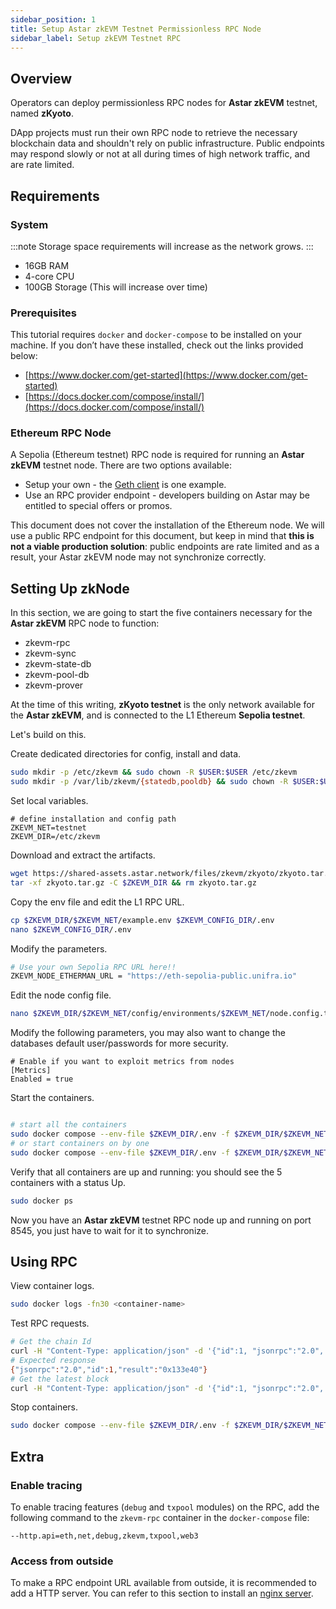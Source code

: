 ```yaml
---
sidebar_position: 1
title: Setup Astar zkEVM Testnet Permissionless RPC Node
sidebar_label: Setup zkEVM Testnet RPC
---
```


## Overview

Operators can deploy permissionless RPC nodes for **Astar zkEVM** testnet, named **zKyoto**.

DApp projects must run their own RPC node to retrieve the necessary blockchain data and shouldn't rely on public infrastructure. Public endpoints may respond slowly or not at all during times of high network traffic, and are rate limited.

## Requirements

### System

:::note
Storage space requirements will increase as the network grows.
:::

- 16GB RAM
- 4-core CPU
- 100GB Storage (This will increase over time)

### Prerequisites

This tutorial requires `docker` and `docker-compose` to be installed on your machine. If you don’t have these installed, check out the links provided below:

- [https://www.docker.com/get-started](https://www.docker.com/get-started)
- [https://docs.docker.com/compose/install/](https://docs.docker.com/compose/install/)

### Ethereum RPC Node

A Sepolia (Ethereum testnet) RPC node is required for running an **Astar zkEVM** testnet node.
There are two options available:

- Setup your own - the [Geth client](https://geth.ethereum.org/docs/getting-started/installing-geth) is one example.
- Use an RPC provider endpoint - developers building on Astar may be entitled to special offers or promos. 

This document does not cover the installation of the Ethereum node. We will use a public RPC endpoint for this document, but keep in mind that **this is not a viable production solution**: public endpoints are rate limited and as a result, your Astar zkEVM node may not synchronize correctly.

## Setting Up zkNode

In this section, we are going to start the five containers necessary for the **Astar zkEVM** RPC node to function:

- zkevm-rpc
- zkevm-sync
- zkevm-state-db
- zkevm-pool-db
- zkevm-prover

At the time of this writing, **zKyoto testnet** is the only network available for the **Astar zkEVM**, and is connected to the L1 Ethereum **Sepolia testnet**.

Let's build on this.

Create dedicated directories for config, install and data.

```bash
sudo mkdir -p /etc/zkevm && sudo chown -R $USER:$USER /etc/zkevm
sudo mkdir -p /var/lib/zkevm/{statedb,pooldb} && sudo chown -R $USER:$USER /var/lib/zkevm/
```

Set local variables.

```
# define installation and config path
ZKEVM_NET=testnet
ZKEVM_DIR=/etc/zkevm
```

Download and extract the artifacts.

```bash
wget https://shared-assets.astar.network/files/zkevm/zkyoto/zkyoto.tar.gz
tar -xf zkyoto.tar.gz -C $ZKEVM_DIR && rm zkyoto.tar.gz
```

Copy the env file and edit the L1 RPC URL.

```bash
cp $ZKEVM_DIR/$ZKEVM_NET/example.env $ZKEVM_CONFIG_DIR/.env
nano $ZKEVM_CONFIG_DIR/.env
```

Modify the parameters.

```bash
# Use your own Sepolia RPC URL here!!
ZKEVM_NODE_ETHERMAN_URL = "https://eth-sepolia-public.unifra.io"
```

Edit the node config file.

```bash
nano $ZKEVM_DIR/$ZKEVM_NET/config/environments/$ZKEVM_NET/node.config.toml
```

Modify the following parameters, you may also want to change the databases default user/passwords for more security.

```
# Enable if you want to exploit metrics from nodes
[Metrics]
Enabled = true
```

Start the containers.

```bash

# start all the containers
sudo docker compose --env-file $ZKEVM_DIR/.env -f $ZKEVM_DIR/$ZKEVM_NET/docker-compose.yml up -d
# or start containers on by one
sudo docker compose --env-file $ZKEVM_DIR/.env -f $ZKEVM_DIR/$ZKEVM_NET/docker-compose.yml up -d <container-name>
```

Verify that all containers are up and running: you should see the 5 containers with a status Up.

```bash
sudo docker ps
```

Now you have an **Astar zkEVM** testnet RPC node up and running on port 8545, you just have to wait for it to synchronize.

## Using RPC

View container logs.

```bash
sudo docker logs -fn30 <container-name>
```

Test RPC requests.

```bash
# Get the chain Id
curl -H "Content-Type: application/json" -d '{"id":1, "jsonrpc":"2.0", "method": "eth_chainId", "params": []}' http://localhost:8545
# Expected response
{"jsonrpc":"2.0","id":1,"result":"0x133e40"}
# Get the latest block
curl -H "Content-Type: application/json" -d '{"id":1, "jsonrpc":"2.0", "method": "eth_getBlockByNumber", "params": ["latest", false]}' http://localhost:8545
```

Stop containers.

```bash
sudo docker compose --env-file $ZKEVM_DIR/.env -f $ZKEVM_DIR/$ZKEVM_NET/docker-compose.yml down
```

## Extra

### Enable tracing

To enable tracing features (`debug` and `txpool` modules) on the RPC, add the following command to the `zkevm-rpc` container in the `docker-compose` file:

```
--http.api=eth,net,debug,zkevm,txpool,web3
```

### Access from outside

To make a RPC endpoint URL available from outside, it is recommended to add a HTTP server.
You can refer to this section to install an [nginx server](/docs/build/nodes/archive-node/nginx).
